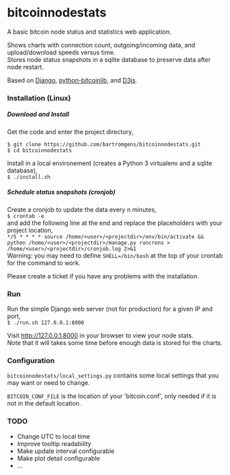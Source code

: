 # bitcoinnodestats

A basic bitcoin node status and statistics web application.

Shows charts with connection count, outgoing/incoming data, and upload/download speeds versus time.  
Stores node status snapshots in a sqlite database to preserve data after node restart.

Based on [Django](https://www.djangoproject.com/), [python-bitcoinlib](https://github.com/petertodd/python-bitcoinlib), and [D3js](https://github.com/mbostock/d3).

### Installation (Linux)

##### Download and Install
Get the code and enter the project directory,  
```
$ git clone https://github.com/bartromgens/bitcoinnodestats.git
$ cd bitcoinnodestats
```

Install in a local environement (creates a Python 3 virtualenv and a sqlite database),  
```$ ./install.sh```

##### Schedule status snapshots (cronjob)
Create a cronjob to update the data every n minutes,  
```$ crontab -e```  
and add the following line at the end and replace the placeholders with your project location,  
```*/5 * * * * source /home/<user>/<projectdir>/env/bin/activate && python /home/<user>/<projectdir>/manage.py runcrons > /home/<user>/<projectdir>/cronjob.log 2>&1```  
Warning: you may need to define `SHELL=/bin/bash` at the top of your crontab for the command to work. 

Please create a ticket if you have any problems with the installation.

### Run
Run the simple Django web server (not for production) for a given IP and port,  
```$ ./run.sh 127.0.0.1:8000```

Visit http://127.0.0.1:8000 in your browser to view your node stats.  
Note that it will takes some time before enough data is stored for the charts. 

### Configuration
`bitcoinnodestats/local_settings.py` contains some local settings that you may want or need to change.

`BITCOIN_CONF_FILE` is the location of your 'bitcoin.conf', only needed if it is not in the default location. 

### TODO
- Change UTC to local time
- Improve tooltip readability
- Make update interval configurable 
- Make plot detail configurable
- ...
